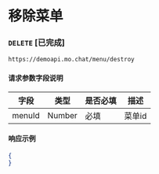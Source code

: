 # 移除菜单
### `DELETE`  [已完成]
```
https://demoapi.mo.chat/menu/destroy
```

#### 请求参数字段说明

| 字段  | 类型 | 是否必填 | 描述|
| ------------- | ------------- | ------------------ | ------------------ |
| menuId  | Number  | 必填 | 菜单id |


#### 响应示例

```json
{
}
```